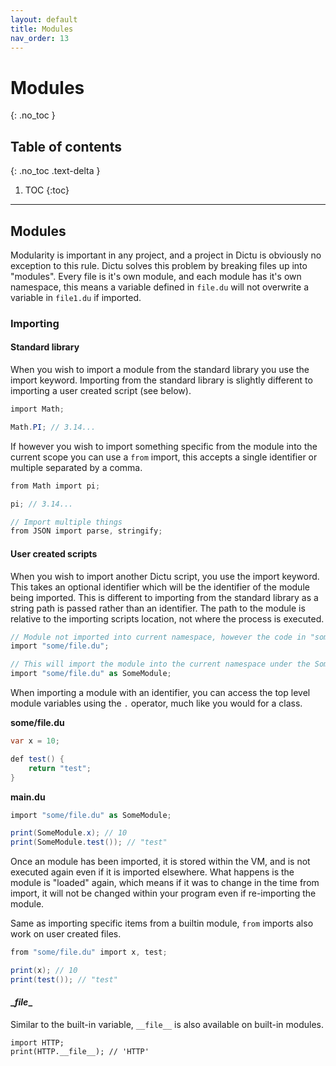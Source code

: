 ```yaml
---
layout: default
title: Modules
nav_order: 13
---
```


# Modules
{: .no_toc }

## Table of contents
{: .no_toc .text-delta }

1. TOC
{:toc}

---
## Modules

Modularity is important in any project, and a project in Dictu is obviously no exception to this rule. Dictu solves this problem
by breaking files up into "modules". Every file is it's own module, and each module has it's own namespace, this means
a variable defined in `file.du` will not overwrite a variable in `file1.du` if imported.

### Importing

#### Standard library

When you wish to import a module from the standard library you use the import keyword. Importing from the standard library
is slightly different to importing a user created script (see below).

```cs
import Math;

Math.PI; // 3.14... 
```

If however you wish to import something specific from the module into the current scope you can use a `from` import, this 
accepts a single identifier or multiple separated by a comma. 

```cs
from Math import pi;

pi; // 3.14...

// Import multiple things
from JSON import parse, stringify;
```

#### User created scripts

When you wish to import another Dictu script, you use the import keyword. This takes an optional identifier which will be the
identifier of the module being imported. This is different to importing from the standard library as a string path is passed rather
than an identifier. The path to the module is relative to the importing scripts location, not where the process is executed.

```cs
// Module not imported into current namespace, however the code in "some/file.du" is still ran.
import "some/file.du";

// This will import the module into the current namespace under the SomeModule identifier.
import "some/file.du" as SomeModule;
```

When importing a module with an identifier, you can access the top level module variables using the `.` operator, much
like you would for a class.

**some/file.du**
```cs
var x = 10;

def test() {
    return "test";
}
```

**main.du**
```cs
import "some/file.du" as SomeModule;

print(SomeModule.x); // 10
print(SomeModule.test()); // "test"
```

Once an module has been imported, it is stored within the VM, and is not executed again even if it is imported elsewhere.
What happens is the module is "loaded" again, which means if it was to change in the time from import, it will not be changed
within your program even if re-importing the module.

Same as importing specific items from a builtin module, `from` imports also work on user created files.

```cs
from "some/file.du" import x, test;

print(x); // 10
print(test()); // "test"
```

#### \__file__

Similar to the built-in variable, `__file__` is also available on built-in modules.

```
import HTTP;
print(HTTP.__file__); // 'HTTP'
```  